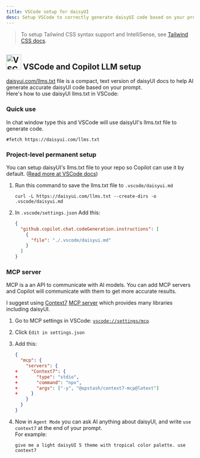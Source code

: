 ```yaml
---
title: VSCode setup for daisyUI
desc: Setup VSCode to correctly generate daisyUI code based on your prompt.
---
```


<script>
  import Translate from "$components/Translate.svelte"
</script>

> To setup Tailwind CSS syntax support and IntelliSense, see [Tailwind CSS docs](https://tailwindcss.com/docs/editor-setup).

## <img src="https://img.daisyui.com/images/logos/vscode.webp" alt="VSCode" width="40" height="40" class="inline-block me-2 -mt-1 not-prose"> VSCode and Copilot LLM setup

[daisyui.com/llms.txt](https://daisyui.com/llms.txt) file is a compact, text version of daisyUI docs to help AI generate accurate daisyUI code based on your prompt.  
Here's how to use daisyUI llms.txt in VSCode:

### Quick use

In chat window type this and VSCode will use daisyUI's llms.txt file to generate code.

```
#fetch https://daisyui.com/llms.txt
```

### Project-level permanent setup

You can setup daisyUI's llms.txt file to your repo so Copilot can use it by default. ([Read more at VSCode docs](https://code.visualstudio.com/docs/copilot/copilot-customization))

1. Run this command to save the llms.txt file to `.vscode/daisyui.md`

   ```sh:Terminal
   curl -L https://daisyui.com/llms.txt --create-dirs -o .vscode/daisyui.md
   ```

2. In `.vscode/settings.json` Add this:

   ```json:.vscode/settings.json
   {
     "github.copilot.chat.codeGeneration.instructions": [
       {
         "file": "./.vscode/daisyui.md"
       }
     ]
   }
   ```

### MCP server

MCP is a an API to communicate with AI models. You can add MCP servers and Copilot will communicate with them to get more accurate results.

I suggest using [Context7](https://context7.com/) [MCP server](https://github.com/upstash/context7-mcp) which provides many libraries including daisyUI.

1. Go to MCP settings in VSCode: [`vscode://settings/mcp`](vscode://settings/mcp)
2. Click `Edit in settings.json`
3. Add this:

   ```diff:settings.json
   {
     "mcp": {
       "servers": {
   +     "Context7": {
   +       "type": "stdio",
   +       "command": "npx",
   +       "args": ["-y", "@upstash/context7-mcp@latest"]
   +     }
       }
     }
   }
   ```

4. Now in `Agent Mode` you can ask AI anything about daisyUI, and write `use context7` at the end of your prompt.  
   For example:

   ```
   give me a light daisyUI 5 theme with tropical color palette. use context7
   ```
